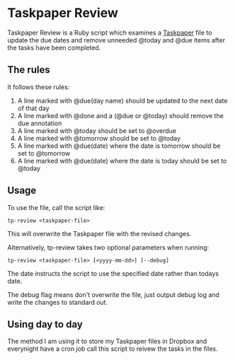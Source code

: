 Taskpaper Review
================

Taskpaper Review is a Ruby script which examines a [Taskpaper][1] file to update the due dates
and remove unneeded @today and @due items after the tasks have been completed.

The rules
---------

It follows these rules:

  1. A line marked with @due(day name) should be updated to the next date of that day
  2. A line marked with @done and a (@due or @today) should remove the due annotation
  3. A line marked with @today should be set to @overdue
  4. A line marked with @tomorrow should be set to @today
  5. A line marked with @due(date) where the date is tomorrow should be set to @tomorrow
  6. A line marked with @due(date) where the date is today should be set to @today

Usage
-----

To use the file, call the script like:

  `tp-review <taskpaper-file>`

This will overwrite the Taskpaper file with the revised changes.

Alternatively, tp-review takes two optional parameters when running:

  `tp-review <taskpaper-file> [<yyyy-mm-dd>] [--debug]`

The date instructs the script to use the specified date rather than todays
date.

The debug flag means don't overwrite the file, just output debug log and write
the changes to standard out.

Using day to day
----------------

The method I am using it to store my Taskpaper files in Dropbox and everynight
have a cron job call this script to reivew the tasks in the files.

[1]: http://www.hogbaysoftware.com/products/taskpaper
